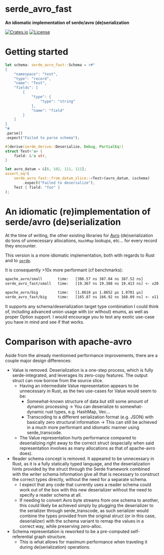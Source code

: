 # serde_avro_fast

**An idiomatic implementation of serde/avro (de)serialization**

[![Crates.io](https://img.shields.io/crates/v/serde_avro_fast.svg)](https://crates.io/crates/serde_avro_fast)
[![License](https://img.shields.io/github/license/Ten0/serde_avro_fast)](LICENSE)

# Getting started

```rust
let schema: serde_avro_fast::Schema = r#"
{
	"namespace": "test",
	"type": "record",
	"name": "Test",
	"fields": [
		{
			"type": {
				"type": "string"
			},
			"name": "field"
		}
	]
}
"#
.parse()
.expect("Failed to parse schema");

#[derive(serde_derive::Deserialize, Debug, PartialEq)]
struct Test<'a> {
	field: &'a str,
}

let avro_datum = &[6, 102, 111, 111];
assert_eq!(
	serde_avro_fast::from_datum_slice::<Test>(avro_datum, &schema)
		.expect("Failed to deserialize"),
	Test { field: "foo" }
);
```
# An idiomatic (re)implementation of serde/avro (de)serialization

At the time of writing, the other existing libraries for [Avro](https://avro.apache.org/docs/current/specification/)
(de)serialization do tons of unnecessary allocations, `HashMap` lookups,
etc... for every record they encounter.

This version is a more idiomatic implementation, both with regards to Rust
and to [`serde`](https://crates.io/crates/serde).

It is consequently >10x more performant (cf benchmarks):
```txt
apache_avro/small       time:   [386.57 ns 387.04 ns 387.52 ns]
serde_avro_fast/small   time:   [19.367 ns 19.388 ns 19.413 ns] <- x20 improvement

apache_avro/big         time:   [1.8618 µs 1.8652 µs 1.8701 µs]
serde_avro_fast/big     time:   [165.87 ns 166.92 ns 168.09 ns] <- x11 improvement
```

It supports any schema/deserialization target type combination I could think of, including advanced union usage with (or without) enums, as well as proper Option support. I would encourage you to test any exotic use-case you have in mind and see if that works.

# Comparison with apache-avro

Aside from the already mentionned performance improvements, there are a couple major design differences:

- Value is removed. Deserialization is a one-step process, which is fully serde-integrated, and leverages its zero-copy features. The output struct can now borrow from the source slice.
  - Having an intermediate Value representation appears to be unnecessary in Rust, as the two use-cases for Value would seem to be:
    - Somewhat-known structure of data but still some amount of dynamic processing -> You can deserialize to somewhat-dynamic rust types, e.g. HashMap, Vec...
    - Transcoding to a different serialization format (e.g. JSON) with basically zero structural information -> This can still be achieved in a much more performant and idiomatic manner using serde_transcode.
  - The Value representation hurts performance compared to deserializing right away to the correct struct (especially when said representation involves as many allocations as that of apache-avro does).
- Reader schema concept is removed. It appeared to be unnecessary in Rust, as it is a fully statically typed language, and the deserialization hints provided by the struct through the Serde framework combined with the writer schema information give all that is necessary to construct the correct types directly, without the need for a separate schema.
  - I expect that any code that currently uses a reader schema could work out of the box with this new deserializer without the need to specify a reader schema at all.
  - If needing to convert Avro byte streams from one schema to another, this could likely be achieved simply by plugging the deserializer to the serializer through serde_transcode, as such serializer would combine the types provided from the original struct (or in this case, deserializer) with the schema variant to remap the values in a correct way, while preserving zero-alloc.
- Schema representation is reworked to be a pre-computed self-referential graph structure.
  - This is what allows for maximum performance when traveling it during de(serialization) operations.

